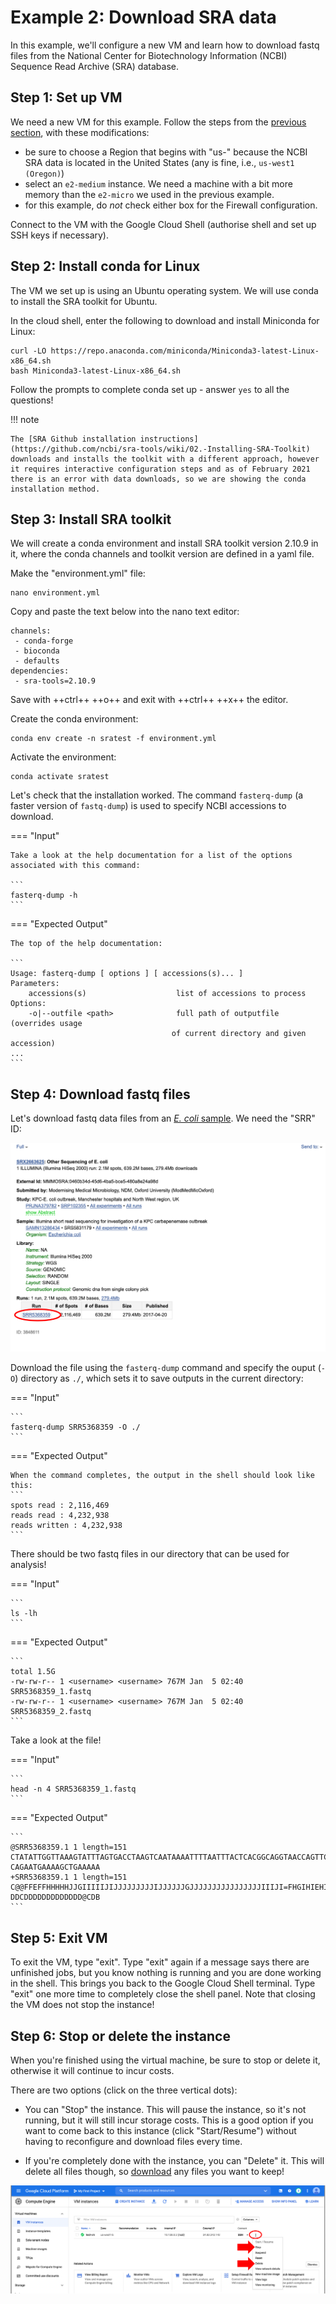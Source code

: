 # Example 2: Download SRA data

In this example, we'll configure a new VM and learn how to download fastq files from the National Center for Biotechnology Information (NCBI) Sequence Read Archive (SRA) database.

## Step 1: Set up VM

We need a new VM for this example. Follow the steps from the [previous section](./gcp2.md), with these modifications:

- be sure to choose a Region that begins with "us-" because the NCBI SRA data is located in the United States (any is fine, i.e., `us-west1 (Oregon)`)
- select an `e2-medium` instance. We need a machine with a bit more memory than the `e2-micro` we used in the previous example.
- for this example, do *not* check either box for the Firewall configuration.

Connect to the VM with the Google Cloud Shell (authorise shell and set up SSH keys if necessary).

## Step 2: Install conda for Linux

The VM we set up is using an Ubuntu operating system. We will use conda to install the SRA toolkit for Ubuntu.

In the cloud shell, enter the following to download and install Miniconda for Linux:

```
curl -LO https://repo.anaconda.com/miniconda/Miniconda3-latest-Linux-x86_64.sh
bash Miniconda3-latest-Linux-x86_64.sh
```

Follow the prompts to complete conda set up - answer `yes` to all the questions!

!!! note

    The [SRA Github installation instructions](https://github.com/ncbi/sra-tools/wiki/02.-Installing-SRA-Toolkit) downloads and installs the toolkit with a different approach, however it requires interactive configuration steps and as of February 2021 there is an error with data downloads, so we are showing the conda installation method.

## Step 3: Install SRA toolkit

We will create a conda environment and install SRA toolkit version 2.10.9 in it, where the conda channels and toolkit version are defined in a yaml file.

Make the "environment.yml" file:

```
nano environment.yml
```

Copy and paste the text below into the nano text editor:

```
channels:
 - conda-forge
 - bioconda
 - defaults
dependencies:
 - sra-tools=2.10.9
```

Save with ++ctrl++ ++o++ and exit with ++ctrl++ ++x++ the editor.

Create the conda environment:

```
conda env create -n sratest -f environment.yml
```

Activate the environment:

```
conda activate sratest
```

Let's check that the installation worked. The command `fasterq-dump` (a faster version of `fastq-dump`) is used to specify NCBI accessions to download.

=== "Input"

    Take a look at the help documentation for a list of the options associated with this command:

    ```
    fasterq-dump -h
    ```

=== "Expected Output"

    The top of the help documentation:

    ```
    Usage: fasterq-dump [ options ] [ accessions(s)... ]
    Parameters:
        accessions(s)                    list of accessions to process
    Options:
        -o|--outfile <path>              full path of outputfile (overrides usage
                                        of current directory and given accession)
    ...
    ```

## Step 4: Download fastq files

Let's download fastq data files from an [*E. coli* sample](https://www.ncbi.nlm.nih.gov/sra/SRR5368359). We need the "SRR" ID:

![](./gcp_images/sra_example_sample.png "NCBI SRR sample page")

Download the file using the `fasterq-dump` command and specify the ouput (`-O`) directory as `./`, which sets it to save outputs in the current directory:

=== "Input"

    ```
    fasterq-dump SRR5368359 -O ./
    ```

=== "Expected Output"

    When the command completes, the output in the shell should look like this:
    ```
    spots read : 2,116,469
    reads read : 4,232,938
    reads written : 4,232,938
    ```

There should be two fastq files in our directory that can be used for analysis!

=== "Input"

    ```
    ls -lh
    ```

=== "Expected Output"

    ```
    total 1.5G
    -rw-rw-r-- 1 <username> <username> 767M Jan  5 02:40 SRR5368359_1.fastq
    -rw-rw-r-- 1 <username> <username> 767M Jan  5 02:40 SRR5368359_2.fastq
    ```

Take a look at the file!

=== "Input"

    ```
    head -n 4 SRR5368359_1.fastq
    ```

=== "Expected Output"

    ```
    @SRR5368359.1 1 length=151
    CTATATTGGTTAAAGTATTTAGTGACCTAAGTCAATAAAATTTTAATTTACTCACGGCAGGTAACCAGTTCAGAAGCTGCTATCAGACACTCTTTTTTTAATCCACACAGAGACATATTGCCCGTTGCAGT
    CAGAATGAAAAGCTGAAAAA
    +SRR5368359.1 1 length=151
    C@@FFEFFHHHHHJJGIIIIIJIJJJJJJJJJIJJJJJJGJJJJJJJJJJJJJJJJIIIJI=FHGIHIEHIJJHHGHHFFFFFDEEEDEDDDDCDDDDBDDCCCDDDDDDDDDDDDC@CCCDDD>ADDCDD
    DDCDDDDDDDDDDDDD@CDB
    ```

## Step 5: Exit VM

To exit the VM, type "exit". Type "exit" again if a message says there are unfinished jobs, but you know nothing is running and you are done working in the shell. This brings you back to the Google Cloud Shell terminal. Type "exit" one more time to completely close the shell panel. Note that closing the VM does not stop the instance!

## Step 6: Stop or delete the instance

When you're finished using the virtual machine, be sure to stop or delete it, otherwise it will continue to incur costs.

There are two options (click on the three vertical dots):

- You can "Stop" the instance. This will pause the instance, so it's not running, but it will still incur storage costs. This is a good option if you want to come back to this instance (click "Start/Resume") without having to reconfigure and download files every time.

- If you're completely done with the instance, you can "Delete" it. This will delete all files though, so [download](./gcp3.md#files-to-bucket) any files you want to keep!

![](./gcp_images/gcp_vmstop.png "Stop or delete VM")
